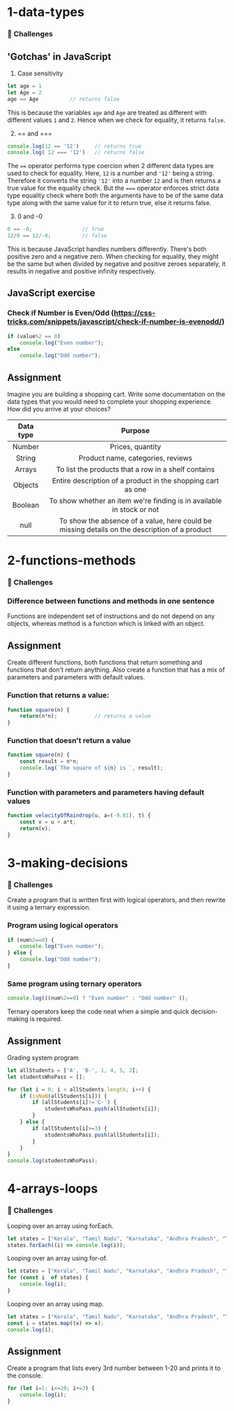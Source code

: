 # 1-data-types

### 🚀 Challenges

## 'Gotchas' in JavaScript

1. Case sensitivity
```javascript
let age = 1
let Age = 2
age == Age          // returns false
```

This is because the variables `age` and `Age` are treated as different with different values `1` and `2`. Hence when we check for equality, it returns `false`.

2. == and ===
```javascript
console.log(12 == '12')     // returns true 
console.log( 12 === '12')   // returns false
```

The `==` operator performs type coercion when 2 different data types are used to check for equality. Here, `12` is a number and `'12'` being a string. Therefore it converts the string `'12'` into a number `12` and is then returns a true value for the equality check. But the `===` operator enforces strict data type equality check where both the arguments have to be of the same data type along with the same value for it to return true, else it returns false. 

3. 0 and -0

```javascript
0 == -0;                // true
12/0 == 12/-0;          // false
```

This is because JavaScript handles numbers differently. There's both positive zero and a negative zero. When checking for equality, they might be the same but when divided by negative and positive zeroes separately, it results in negative and positive infinity respectively.


## JavaScript exercise

### Check if Number is Even/Odd (https://css-tricks.com/snippets/javascript/check-if-number-is-evenodd/)

```javascript
if (value%2 == 0)
	console.log("Even number");
else
	console.log("Odd number");
```

## Assignment

Imagine you are building a shopping cart. Write some documentation on the data types that you would need to complete your shopping experience. How did you arrive at your choices?

| Data type | Purpose |
| :-:       | :-:         |
| Number    | Prices, quantity  |
| String    | Product name, categories, reviews |
| Arrays    | To list the products that a row in a shelf contains |
| Objects   | Entire description of a product in the shopping cart as one |
| Boolean   | To show whether an item we're finding is in available in stock or not |
| null      | To show the absence of a value, here could be missing details on the description of a product |

# 2-functions-methods

### 🚀 Challenges

### Difference between functions and methods in one sentence
Functions are independent set of instructions and do not depend on any objects, whereas method is a function which is linked with an object.

## Assignment
Create different functions, both functions that return something and functions that don't return anything. Also create a function that has a mix of parameters and parameters with default values.


### Function that returns a value:

```javascript
function square(n) {
    return(n*n);            // returns a value
}
```

### Function that doesn't return a value

```javascript
function square(n) {
    const result = n*n;
    console.log(`The square of ${n} is `, result);
}
```

### Function with parameters and parameters having default values
```javascript
function velocityOfRaindrop(u, a=(-9.81), t) {
    const v = u + a*t;
    return(v);
}
```

# 3-making-decisions

### 🚀 Challenges
Create a program that is written first with logical operators, and then rewrite it using a ternary expression. 

### Program using logical operators
```javascript
if (num%2==0) {
    console.log("Even number");
} else {
    console.log("Odd number");
}
```

### Same program using ternary operators
```javascript
console.log(((num%2==0) ? "Even number" : "Odd number" ));
```
Ternary operators keep the code neat when a simple and quick decision-making is required.


## Assignment
Grading system program
```javascript
let allStudents = ['A', 'B-', 1, 4, 5, 2];
let studentsWhoPass = [];

for (let i = 0; i < allStudents.length; i++) {
    if (isNaN(allStudents[i])) {
        if (allStudents[i]!='C-') {
            studentsWhoPass.push(allStudents[i]);
        }
    } else {
        if (allStudents[i]>=3) {
            studentsWhoPass.push(allStudents[i]);
        }
    }
}
console.log(studentsWhoPass);
```

# 4-arrays-loops

### 🚀 Challenges
Looping over an array using forEach.
```javascript
let states = ["Kerala", "Tamil Nadu", "Karnataka", "Andhra Pradesh", "Telangana"];
states.forEach((i) => console.log(i));
```

Looping over an array using for-of.
```javascript
let states = ["Kerala", "Tamil Nadu", "Karnataka", "Andhra Pradesh", "Telangana"];
for (const i  of states) {
    console.log(i);
}
```

Looping over an array using map.
```javascript
let states = ["Kerala", "Tamil Nadu", "Karnataka", "Andhra Pradesh", "Telangana"];
const i = states.map((x) => x);
console.log(i);
```

## Assignment
Create a program that lists every 3rd number between 1-20 and prints it to the console.

```javascript
for (let i=1; i<=20; i+=3) {
    console.log(i);
}
```